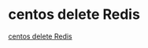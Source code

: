 # centos delete Redis
[centos delete Redis](https://aiwithcloud.com/2022/09/14/centos_delete_redis/)